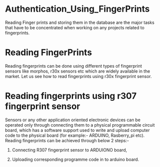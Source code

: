 # Authentication_Using_FingerPrints
Reading Finger prints and storing them in the database 
are the major tasks that have to be concentrated when working on any projects related to fingerprints.


# Reading FingerPrints
Reading fingerprints can be done using different types of fingerprint sensors like morphos, r30x sensors etc which are widely available in the market.
Let us see how to read fingerprints using r30x fingerprint sensor.

# Reading fingerprints using r307 fingerprint sensor
Sensors or any other application oriented electronic devices can be operated only through connecting them to a physical programmable circuit board, which has a software support used to write and upload computer code to the physical board (for example:- ARDUINO, Rasberry_pi etc).
Reading fingerprints can be achieved through below 2 steps:-
1. Connecting R307 fingerprint sensor to ARDUIONO board,
   


2. Uploading corresponding programme code in to arduino board. 



 
